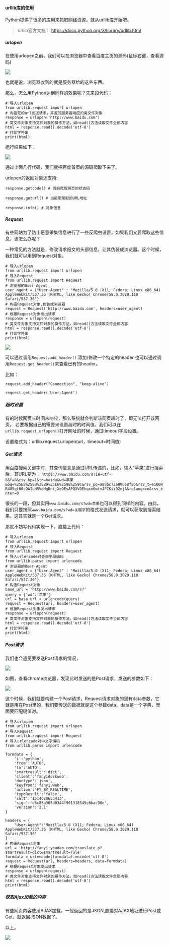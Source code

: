 #### urllib库的使用

Python提供了很多的库用来抓取网络资源，就从urllib库开始吧。

> urllib官方文档： https://docs.python.org/3/library/urllib.html

##### urlopen
在使用urlopen之前，我们可以在浏览器中查看百度主页的源码(鼠标右键，查看源码)

![](/Python-spider-tutorial/Images/2.1.jpg)

也就是说，浏览器收到的就是服务器给的这些东西。

那么，怎么用Python达到同样的效果呢？先来段代码：
```
# 导入urlopen
from urllib.request import urlopen
# 向指定的url发送请求，并返回服务器响应的类文件对象
response = urlopen('http://www.baidu.com')
# 类文件对象支持文件对象的操作方法，如read()方法读取文件全部内容
html = response.read().decode('utf-8')
# 打印字符串
print(html)
```
运行结果如下：

![](/Python-spider-tutorial/Images/2.2.jpg)

通过上面几行代码，我们就把百度首页的源码爬取下来了。

urlopen的返回对象还支持:

`response.getcode() # 当前爬取网页的状态码`

`response.geturl() # 当前所爬取的URL地址`

`response.info() # 对象信息`

##### Request

有些网站为了防止恶意采集信息进行了一些反爬虫设置，如果我们又要爬取这些信息，该怎么办呢？

一种常见的方法就是，修改请求报文的头部信息，让其伪装成浏览器。这个时候，我们就可以用到Request对象。

```
# 导入urlopen
from urllib.request import urlopen
# 导入Request
from urllib.request import Request
# 浏览器的User-Agent
user_agent = {"User-Agent" : "Mozilla/5.0 (X11; Fedora; Linux x86_64) AppleWebKit/537.36 (KHTML, like Gecko) Chrome/58.0.3029.110 Safari/537.36"}
# 构造Request对象,伪装成浏览器
request = Request('http://www.baidu.com', headers=user_agent)
# 根据Request对象发出请求
response = urlopen(request)
# 类文件对象支持文件对象的操作方法，如read()方法读取文件全部内容
html = response.read().decode('utf-8')
# 打印字符串
print(html)
```
![](/Python-spider-tutorial/Images/2.3.jpg)

可以通过调用`Request.add_header()` 添加/修改一个特定的header 也可以通过调用`Request.get_header()`来查看已有的header。

比如：

`request.add_header("Connection", "keep-alive")`

`request.get_header('User-Agent')`

##### 超时设置

有的时候网页长时间未响应，那么系统就会判断该网页超时了，即无法打开该网页。 
若要根据自己的需要来设置超时的时间值。我们可以在`urllib.request.urlopen()`打开网址的时候，通过timeout字段设置。 

设置格式为：urllib.request.urlopen(url，timeout=时间值)

##### Get请求

用百度搜索关键字时，其查询信息是通过URL传递的，比如，输入“苹果”进行搜索后，其URL变为：
`https://www.baidu.com/s?ie=utf-8&f=8&rsv_bp=1&tn=baidu&wd=苹果&oq=%25E8%258B%25B9%25E6%259E%259C&rsv_pq=a88bc72e00058f95&rsv_t=e100RR4O5qf00cQAILH5VoHgDntjXeOEsAPQXVOEhqxo6mfvJFCKii92mjA&rqlang=cn&rsv_enter=0`

很长的一段，但其实用`www.baidu.com/s?wd=苹果`也可以得到同样的内容。由此，我们只要按照`www.baidu.com/s?wd=关键字`的格式发送请求，就可以获取到搜索结果，这其实就是一个Get请求。

那就不妨写代码实现一下，直接上代码：
```
# 导入urlopen
from urllib.request import urlopen
# 导入Request
from urllib.request import Request
# 导入urlencode对查询字段编码
from urllib.parse import urlencode
# 浏览器的User-Agent
user_agent = {"User-Agent" : "Mozilla/5.0 (X11; Fedora; Linux x86_64) AppleWebKit/537.36 (KHTML, like Gecko) Chrome/58.0.3029.110 Safari/537.36"}
# 构造Request对象
base_url = 'http://www.baidu.com/s?'
query = {'wd':'苹果'}
url = base_url + urlencode(query)
request = Request(url, headers=user_agent)
# 根据Request对象发出请求
response = urlopen(request)
# 类文件对象支持文件对象的操作方法，如read()方法读取文件全部内容
html = response.read().decode('utf-8')
# 打印字符串
print(html)
```
##### Post请求

我们也会遇见要发送Post请求的情况，

![](/Python-spider-tutorial/Images/2.4.jpg)

如图，查看chrome浏览器，发现此时发送的是Post请求，发送的参数如下：

![](/Python-spider-tutorial/Images/2.5.jpg)

这个时候，我们就要构建一个Post请求，Request请求对象的里有data参数，它就是用在Post里的，我们要传送的数据就是这个参数data，data是一个字典，里面要匹配键值对。

```
# 导入urlopen
from urllib.request import urlopen
# 导入Request
from urllib.request import Request
# 导入urlencode对中文字编码
from urllib.parse import urlencode

formdata = {
    'i':'python',
    'from':'AUTO',
    'to':'AUTO',
    'smartresult':'dict',
    'client':'fanyideskweb',
    'doctype':'json',
    'keyfrom':'fanyi.web',
    'action':'FY_BY_REALTIME',
    'typoResult':'false',
    'salt':'1514620653413',
    'sign':'d8c85a305d0344f901318545c6bac98e',
    'version':'2.1'
}

headers = {
    "User-Agent":"Mozilla/5.0 (X11; Fedora; Linux x86_64) AppleWebKit/537.36 (KHTML, like Gecko) Chrome/58.0.3029.110 Safari/537.36"
}
# 构造Request对象
url = 'http://fanyi.youdao.com/translate_o?smartresult=dict&smartresult=rule'
formdata = urlencode(formdata).encode('utf-8')
request = Request(url, headers=headers, data=formdata)
# 根据Request对象发出请求
response = urlopen(request)
# 类文件对象支持文件对象的操作方法，如read()方法读取文件全部内容
html = response.read().decode('utf-8')
print(html)
```
##### 获取Ajax加载的内容
有些网页内容使用AJAX加载，一般返回的是JSON,直接对AJAX地址进行Post或Get，就返回JSON数据了。 


以上。

![](/Python-spider-tutorial/Images/0.png)